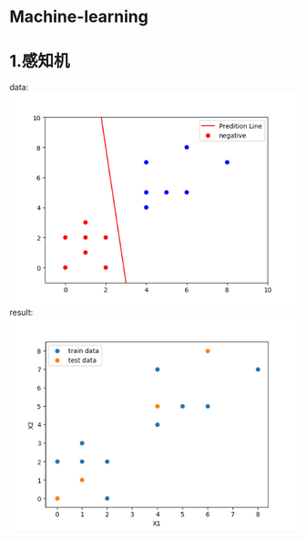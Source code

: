 # Machine-learning

# 1.感知机
data:
![iamge](imges/perceptron1.png)
result:
![iamge](imges/perceptron2.png)
